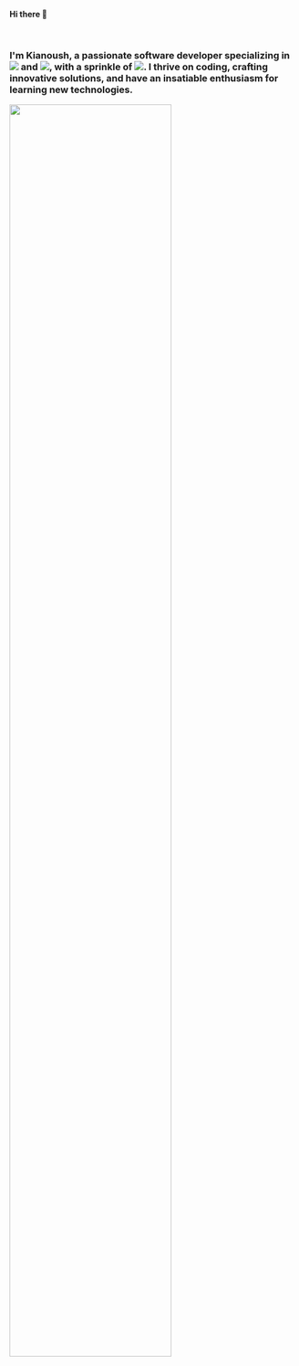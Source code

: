 <p><strong align="center"> Hi there 👋 </strong></p><br/>
<h3>
  I'm Kianoush, a passionate software developer
    specializing in <img src="https://img.shields.io/badge/Python-blue?style=flat&logo=python&logoColor=white" /> and
  <img src="https://img.shields.io/badge/Django-green?style=flat&logo=django&logoColor=white"/>, with a sprinkle of 
  <img src="https://img.shields.io/badge/javascript-%23fff200?style=flat&logo=javascript&logoColor=black"/>.
    I thrive on coding, crafting innovative solutions, and have an insatiable
    enthusiasm for learning new technologies.

</h3>
<p>
<img align="center" width="75%" src="https://github-readme-stats.vercel.app/api?username=kianoushmahboob&theme=dark&show_icons=true&rank_icon=github&include_all_commits=true&hide=stars,contribs" />
</p>
<!--
**kianoushmahboob/kianoushmahboob** is a ✨ _special_ ✨ repository because its `README.md` (this file) appears on your GitHub profile.

Here are some ideas to get you started:

- 🔭 I’m currently working on ...
- 🌱 I’m currently learning ...
- 👯 I’m looking to collaborate on ...
- 🤔 I’m looking for help with ...
- 💬 Ask me about ...
- 📫 How to reach me: ...
- 😄 Pronouns: ...
- ⚡ Fun fact: ...
-->
